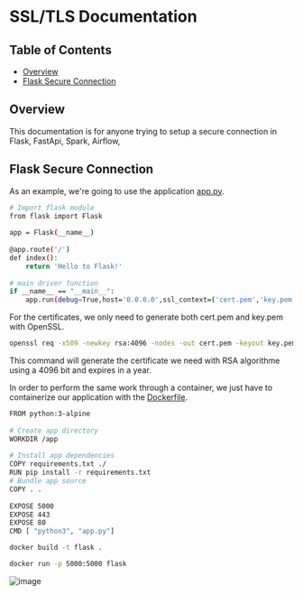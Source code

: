 # SSL/TLS Documentation

## Table of Contents

<!-- toc -->

- [Overview](#overview)
- [Flask Secure Connection](#Flask-Secure-Connection)

<!-- tocstop -->

## Overview
This documentation is for anyone trying to setup a secure connection in Flask, FastApi, Spark, Airflow, 

## Flask Secure Connection
As an example, we're going to use the application [app.py](https://github.com/KubeHawk/SSL/blob/main/Flask/app.py).

```sh
# Import flask module
from flask import Flask
 
app = Flask(__name__)
 
@app.route('/')
def index():
    return 'Hello to Flask!'
 
# main driver function
if __name__ == "__main__":
    app.run(debug=True,host='0.0.0.0',ssl_context=('cert.pem','key.pem'))
```
For the certificates, we only need to generate both cert.pem and key.pem with OpenSSL.

```sh
openssl req -x509 -newkey rsa:4096 -nodes -out cert.pem -keyout key.pem -days 365
```
This command will generate the certificate we need with RSA algorithme using a 4096 bit and expires in a year.

In order to perform the same work through a container, we just have to containerize our application with the [Dockerfile](https://github.com/KubeHawk/SSL/blob/main/Flask/Dockerfile).

```sh
FROM python:3-alpine
 
# Create app directory
WORKDIR /app
 
# Install app dependencies
COPY requirements.txt ./
RUN pip install -r requirements.txt
# Bundle app source
COPY . .
 
EXPOSE 5000
EXPOSE 443
EXPOSE 80
CMD [ "python3", "app.py"]
```

```sh
docker build -t flask .
```
```sh
docker run -p 5000:5000 flask
```

![image](https://github.com/KubeHawk/SSL/assets/75808939/993ce510-a9ab-4028-a1de-61fbbe19ebc7)



